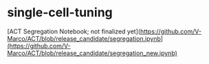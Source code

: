 # single-cell-tuning

[ACT Segregation Notebook; not finalized yet](https://github.com/V-Marco/ACT/blob/release_candidate/segregation.ipynb](https://github.com/V-Marco/ACT/blob/release_candidate/segregation_new.ipynb)
